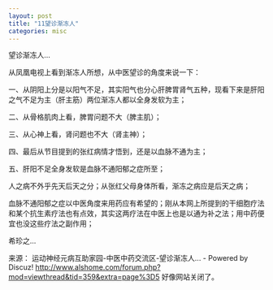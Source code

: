 ```yaml
---
layout: post
title: "11望诊渐冻人"
categories: misc
---
```

望诊渐冻人...

从凤凰电视上看到渐冻人所想，从中医望诊的角度来说一下：

一、从阴阳上分是以阳气不足，其实阳气也分心肝脾胃肾气五种，现看下来是肝阳之气不足为主（肝主筋）两位渐冻人都以全身发软为主；

二、从骨格肌肉上看，脾胃问题不大（脾主肌）；

三、从心神上看，肾问题也不大（肾主神）；

四、最后从节目提到的张红病情才悟到，还是以血脉不通为主；

五、肝阳不足全身发软是血脉不通阳郁之症所至；

人之病不外乎先天后天之分；从张红父母身体所看，渐冻之病应是后天之病；

血脉不通阳郁之症以中医角度来用药应有希望的；刚从本网上所提到的干细胞疗法和某个抗生素疗法也有点效，其实这两疗法在中医上也是以通为补之法；用中药便宜也没这些疗法之副作用；

希珍之...

来源：
运动神经元病互助家园-中医中药交流区-望诊渐冻人... - Powered by Discuz!
http://www.alshome.com/forum.php?mod=viewthread&tid=359&extra=page%3D5
好像网站关闭了。
